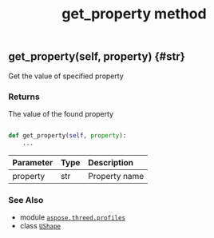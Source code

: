 ﻿---
title: get_property method
second_title: Aspose.3D for Python via .NET API References
description: 
type: docs
weight: 60
url: /python-net/aspose.threed.profiles/ushape/get_property/
is_root: false
---

## get_property(self, property) {#str}

Get the value of specified property


### Returns 


The value of the found property


```python

def get_property(self, property):
    ...
```


| Parameter | Type | Description |
| :- | :- | :- |
| property | str | Property name |



### See Also
* module [`aspose.threed.profiles`](../../)
* class [`UShape`](/3d/python-net/aspose.threed.profiles/ushape)
